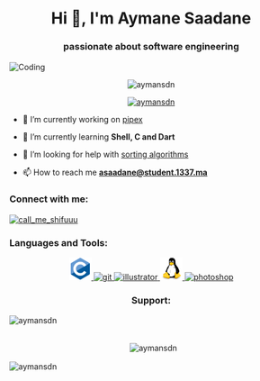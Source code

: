 <h1 align="center">Hi 👋, I'm Aymane Saadane</h1>
<h3 align="center">passionate about software engineering</h3>
<img align="center" alt="Coding" width="400" src="https://camo.githubusercontent.com/cae12fddd9d6982901d82580bdf321d81fb299141098ca1c2d4891870827bf17/68747470733a2f2f6d69726f2e6d656469756d2e636f6d2f6d61782f313336302f302a37513379765349765f7430696f4a2d5a2e676966">

<p align="center"> <img src="https://komarev.com/ghpvc/?username=aymansdn&label=Profile%20views&color=0e75b6&style=flat" alt="aymansdn" /> </p>

<p align="center"> <a href="https://github.com/ryo-ma/github-profile-trophy"><img src="https://github-profile-trophy.vercel.app/?username=aymansdn" alt="aymansdn" /></a> </p>

- 🔭 I’m currently working on [pipex](https://drive.google.com/file/d/17dKehMEgY3SJUic3W5m2FYbl64uvJ9zV/view?usp=sharing)

- 🌱 I’m currently learning **Shell, C and Dart**

- 🤝 I’m looking for help with [sorting algorithms](https://drive.google.com/file/d/1I2r72GFoyPDq8sd8n08EFmWjL7ElJkxC/view?usp=sharing)

- 📫 How to reach me **asaadane@student.1337.ma**

<h3 align="left">Connect with me:</h3>
<p align="left">
<a href="https://instagram.com/call_me_shifuuu" target="blank"><img align="center" src="https://raw.githubusercontent.com/rahuldkjain/github-profile-readme-generator/master/src/images/icons/Social/instagram.svg" alt="call_me_shifuuu" height="30" width="40" /></a>
</p>

<h3 align="left">Languages and Tools:</h3>
<p align="center"> <a href="https://www.cprogramming.com/" target="_blank" rel="noreferrer"> <img src="https://raw.githubusercontent.com/devicons/devicon/master/icons/c/c-original.svg" alt="c" width="40" height="40"/> </a> <a href="https://git-scm.com/" target="_blank" rel="noreferrer"> <img src="https://www.vectorlogo.zone/logos/git-scm/git-scm-icon.svg" alt="git" width="40" height="40"/> </a> <a href="https://www.adobe.com/in/products/illustrator.html" target="_blank" rel="noreferrer"> <img src="https://www.vectorlogo.zone/logos/adobe_illustrator/adobe_illustrator-icon.svg" alt="illustrator" width="40" height="40"/> </a> <a href="https://www.linux.org/" target="_blank" rel="noreferrer"> <img src="https://raw.githubusercontent.com/devicons/devicon/master/icons/linux/linux-original.svg" alt="linux" width="40" height="40"/> </a> <a href="https://www.photoshop.com/en" target="_blank" rel="noreferrer"> <img src="https://upload.wikimedia.org/wikipedia/commons/a/af/Adobe_Photoshop_CC_icon.svg" alt="photoshop" width="40" height="40"/> </a> </p>

<h3 align="center">Support:</h3>
<p><a href="https://www.buymeacoffee.com/aymansdn"> <img align="left" src="https://cdn.buymeacoffee.com/buttons/v2/default-yellow.png" height="50" width="210" alt="aymansdn" /></a></p><br><br>

<p>&nbsp;<img align="center" src="https://github-readme-stats.vercel.app/api?username=aymansdn&show_icons=true&locale=en" alt="aymansdn" /></p>

<p><img align="center" src="https://github-readme-streak-stats.herokuapp.com/?user=aymansdn&" alt="aymansdn" /></p>
